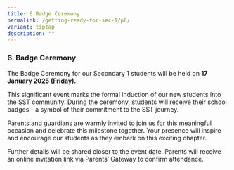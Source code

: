 ```yaml
---
title: 6 Badge Ceremony
permalink: /getting-ready-for-sec-1/p6/
variant: tiptap
description: ""
---
```

<h3>6. Badge Ceremony</h3>
<p>The Badge Ceremony for our Secondary 1 students will be held on <strong>17 January 2025 (Friday).</strong>
</p>
<p>This significant event marks the formal induction of our new students
into the SST community. During the ceremony, students will receive their
school badges - a symbol of their commitment to the SST journey.</p>
<p>Parents and guardians are warmly invited to join us for this meaningful
occasion and celebrate this milestone together. Your presence will inspire
and encourage our students as they embark on this exciting chapter.</p>
<p>Further details will be shared closer to the event date. Parents will
receive an online invitation link via Parents’ Gateway to confirm attendance.</p>